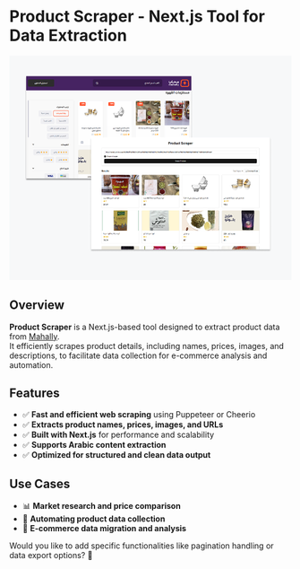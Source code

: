 # Product Scraper - Next.js Tool for Data Extraction  


![Alt text](public/image.png)


## Overview  
**Product Scraper** is a Next.js-based tool designed to extract product data from [Mahally](https://mahally.com/browse/%D9%85%D8%B3%D8%AA%D9%84%D8%B2%D9%85%D8%A7%D8%AA-%D9%84%D9%82%D9%87%D9%88%D8%A9/).  
It efficiently scrapes product details, including names, prices, images, and descriptions, to facilitate data collection for e-commerce analysis and automation.  

## Features  
- ✅ **Fast and efficient web scraping** using Puppeteer or Cheerio  
- ✅ **Extracts product names, prices, images, and URLs**  
- ✅ **Built with Next.js** for performance and scalability  
- ✅ **Supports Arabic content extraction**  
- ✅ **Optimized for structured and clean data output**  

## Use Cases  
- 📊 **Market research and price comparison**  
- 🛒 **Automating product data collection**  
- 🔄 **E-commerce data migration and analysis**  

Would you like to add specific functionalities like pagination handling or data export options? 🚀  

